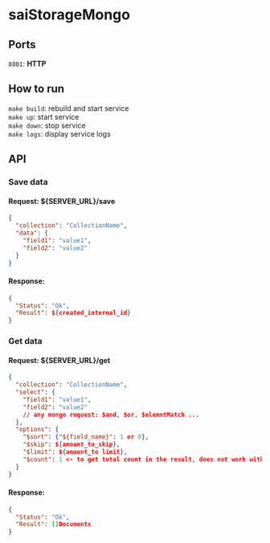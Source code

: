 # saiStorageMongo

## Ports
`8801`: **HTTP**  

## How to run
`make build`: rebuild and start service  
`make up`: start service  
`make down`: stop service  
`make logs`: display service logs  

## API
### Save data
#### Request: ${SERVER_URL}/save
```json
{
  "collection": "CollectionName",
  "data": {
    "field1": "value1",
    "field2": "value2"
  }
} 
```

#### Response: 
```json
{
  "Status": "Ok",
  "Result": ${created_internal_id}
}
```

### Get data
#### Request: ${SERVER_URL}/get
```json
{
  "collection": "CollectionName",
  "select": {
    "field1": "value1",
    "field2": "value2"
    // any mongo request: $and, $or, $elemntMatch ...
  },
  "options": {
    "$sort": {"${field_name}": 1 or 0},
    "$skip": ${amount_to_skip},
    "$limit": ${amount_to limit},
    "$count": 1 <- to get total count in the result, does not work with limit
  }
} 
```

#### Response: 
```json
{
  "Status": "Ok",
  "Result": []Documents
}
```
